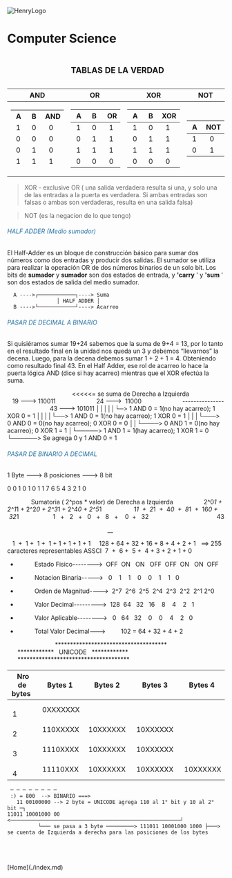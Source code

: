 ![HenryLogo](https://d31uz8lwfmyn8g.cloudfront.net/Assets/logo-henry-white-lg.png)

# Computer Science


<table>
	<caption>
		<H3 align= 'center'>TABLAS DE LA VERDAD</H3>
	</caption>
	<thead>
		<tr>
			<th>AND</th>
			<th>OR&nbsp;</th>
			<th>XOR</th>
			<th>NOT</th>
		</tr>
	</thead>
	<tbody>
		<tr>
			<td>
				<table>
					<thead>
						<tr>
							<th>&nbsp;A&nbsp;</th>
							<th>&nbsp;B&nbsp;</th>
							<th>AND</th>
						</tr>
						<tr>
							<td>&nbsp;1</td>
							<td>&nbsp;0</td>
							<td>&nbsp;&nbsp;0</td>
						</tr>
						<tr>
							<td>&nbsp;0</td>
							<td>&nbsp;0</td>
							<td>&nbsp;&nbsp;0</td>
						</tr>
						<tr>
							<td>&nbsp;0</td>
							<td>&nbsp;1</td>
							<td>&nbsp;&nbsp;0</td>
						</tr>
						<tr>
							<td>&nbsp;1</td>
							<td>&nbsp;1</td>
							<td>&nbsp;&nbsp;1</td>
						</tr>
					</thead>
				</table>
			</td>
			<td>
				<table>
					<thead>
						<tr>
							<th>&nbsp;A&nbsp;</th>
							<th>&nbsp;B&nbsp;</th>
							<th>&nbsp;OR</th>
						</tr>
					</thead>
					<tbody>
						<tr>
							<td>&nbsp;1</td>
							<td>&nbsp;0</td>
							<td>&nbsp;&nbsp;1</td>
						</tr>
						<tr>
							<td>&nbsp;0</td>
							<td>&nbsp;1</td>
							<td>&nbsp;&nbsp;1</td>
						</tr>
						<tr>
							<td>&nbsp;1</td>
							<td>&nbsp;1</td>
							<td>&nbsp;&nbsp;1</td>
						</tr>
						<tr>
							<td>&nbsp;0</td>
							<td>&nbsp;0</td>
							<td>&nbsp;&nbsp;0</td>
						</tr>
				</table>
			</td>
			<td>
				<table>
					<thead>
						<tr>
							<th>&nbsp;A&nbsp;</th>
							<th>&nbsp;B&nbsp;</th>
							<th>XOR</th>
						</tr>
					</thead>
					<tbody>
						<tr>
							<td>&nbsp;1</td>
							<td>&nbsp;0</td>
							<td>&nbsp;&nbsp;1</td>
						</tr>
						<tr>
							<td>&nbsp;0</td>
							<td>&nbsp;1</td>
							<td>&nbsp;&nbsp;1</td>
						</tr>
						<tr>
							<td>&nbsp;1</td>
							<td>&nbsp;1</td>
							<td>&nbsp;&nbsp;1</td>
						</tr>
						<tr>
							<td>&nbsp;0</td>
							<td>&nbsp;0</td>
							<td>&nbsp;&nbsp;0</td>
						</tr>
				</table>
			</td>
			<td>
				<table>
					<thead>
						<tr>
							<th>&nbsp;A&nbsp;</th>
							<th>NOT</th>
						</tr>
					</thead>
					<tbody>
						<tr>
							<td>&nbsp;1</td>
							<td>&nbsp;&nbsp;0</td>
						</tr>
						<tr>
							<td>&nbsp;0</td>
							<td>&nbsp;&nbsp;1</td>
						</tr>
				</table>
			</td>
		</tr>
	</tbody>
</table>

> XOR - exclusive OR ( una salida verdadera resulta si una, y solo una de las entradas a la puerta es verdadera. Si ambas entradas son falsas o ambas son verdaderas, resulta en una salida falsa)

> NOT (es la negacion de lo que tengo)

<H6 align= rigth style='color:#2471A3' >HALF ADDER <i>(Medio sumador)</i></H6>

El Half-Adder es un bloque de construcción básico para sumar dos números como dos entradas y producir dos salidas. El sumador se utiliza para realizar la operación OR de dos números binarios de un solo bit. Los bits de **sumador** y **sumador** son dos estados de entrada, y **'carry** ' y **'sum** ' son dos estados de salida del medio sumador.

      A ---->┌────────────┐----> Suma
	                │ HALF ADDER │
	  B ---->└────────────┘----> Acarreo	  


<H6 align= rigth style='color:#2471A3' >PASAR DE DECIMAL A BINARIO</H6>  

Si quisiéramos sumar 19+24 sabemos que la suma de 9+4 = 13, por lo tanto en el resultado final en la unidad nos queda un 3 y debemos “llevarnos” la decena. Luego, para la decena debemos sumar 1 + 2 + 1 = 4. Obteniendo como resultado final 43.
En el Half Adder, ese rol de acarreo lo hace la puerta lógica AND (dice si hay acarreo) mientras que el XOR efectúa la suma.

                                        <<<<<= se suma de Derecha a Izquierda
                         19 ---> 110011
                         24 --->  11000
                        ---------------
                          43 ---> 101011
                                          │││││└─> 1 AND 0 = 1(no hay acarreo); 1 XOR 0 = 1
                                          ││││└──> 1 AND 0 = 1(no hay acarreo); 1 XOR 0 = 1
                                          │││└───> 0 AND 0 = 0(no hay acarreo); 0 XOR 0 = 0
                                          ││└────> 0 AND 1 = 0(no hay acarreo); 0 XOR 1 = 1
                                          │└─────> 1 AND 1 = 1(hay acarreo); 1 XOR 1 = 0
                                          └──────> Se agrega 0 y 1 AND 0 = 1



<H6 align= rigth style='color:#2471A3' >PASAR DE BINARIO A DECIMAL</H6>

1 Byte ---> 8 posiciones ---> 8 bit

0 0 1 0 1 0 1 1
 7 6 5 4 3 2 1 0

               Sumatoria ( 2^pos * valor) de Derecha a Izquierda
                  2^0*1 + 2^1*1 + 2^2*0 + 2^3*1 + 2^4*0 + 2^5*1 
                   1*1  +  2*1  +  4*0  +  8*1  +  16*0 +  32*1
                    1   +   2   +   0   +   8   +    0  +   32
                                        43

                                                            __

   1  +  1 +  1 +  1 + 1 + 1 + 1 + 1    
 128 + 64 + 32 + 16 + 8 + 4 + 2 + 1   ==> 255 caracteres representables ASSCI
   7  +  6 +  5 +  4 + 3 + 2 + 1 + 0  

  
  

*           Estado Fisico-------->  OFF  ON   ON   OFF  OFF  ON   ON  OFF

*           Notacion Binaria----->   0    1    1    0    0    1    1   0

*           Orden de Magnitud---->  2^7  2^6  2^5  2^4  2^3  2^2  2^1 2^0

*           Valor Decimal--------->  128  64   32   16    8    4    2   1

*           Valor Aplicable-------->   0   64   32    0    0    4    2   0

*           Total Valor Decimal--->         102 = 64 + 32 + 4 + 2 

                        *************************************
                       ************   UNICODE   ************
                       *************************************
<table>
	<thead>
	<tr>
		<th>&nbsp;Nro de bytes&nbsp;</th>
		<th>Bytes 1</th>
		<th>Bytes 2</th>
		<th>Bytes 3</th>
		<th>Bytes 4</th>
	</tr>
	</thead>
	<tbody>
	<tr>
		<td>&nbsp; &nbsp; &nbsp; &nbsp; &nbsp; &nbsp;1</td>
		<td>&nbsp;0XXXXXXX</td>
		<td>&nbsp;</td>
		<td>&nbsp;</td>
		<td>&nbsp;</td>
	</tr>
	<tr>
		<td>&nbsp; &nbsp; &nbsp; &nbsp; &nbsp; &nbsp;2</td>
		<td>&nbsp;110XXXXX</td>
		<td>&nbsp;10XXXXXX&nbsp;</td>
		<td>&nbsp;10XXXXXX&nbsp;</td>
		<td></td>
	</tr>
	<tr>
		<td>&nbsp; &nbsp; &nbsp; &nbsp; &nbsp; &nbsp;3</td>
		<td>&nbsp;1110XXXX</td>
		<td>&nbsp;10XXXXXX</td>
		<td>&nbsp;10XXXXXX</td>
		<td></td>
	</tr>
	<tr>
		<td>&nbsp; &nbsp; &nbsp; &nbsp; &nbsp; &nbsp;4</td>
		<td>&nbsp;11110XXX</td>
		<td>&nbsp;10XXXXXX</td>
		<td>&nbsp;10XXXXXX</td>
		<td>&nbsp;10XXXXXX</td>
	</tr>
	<tbody>
</table>

     ─ ─ ─ ─ ─ ─ ─ ─
     :) = 800  --> BINARIO ===> 
       11 00100000 --> 2 byte = UNICODE agrega 110 al 1° bit y 10 al 2° bit ─┐
    11011 10001000 00 <───────────────────────────────────────────────────────┘
              └─── se pasa a 3 byte ─────────> 111011 10001000 1000 ├───> se cuenta de Izquierda a derecha para las posiciones de los bytes


<br>
<br>
<br>
[Home](./index.md)
